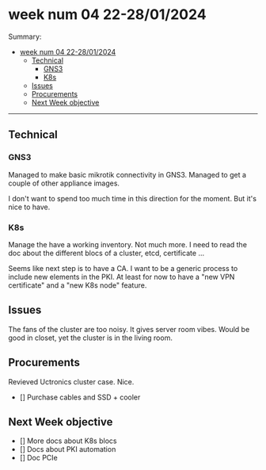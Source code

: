 # week num 04 22-28/01/2024

Summary:

- [week num 04 22-28/01/2024](#week-num-04-22-28012024)
  - [Technical](#technical)
    - [GNS3](#gns3)
    - [K8s](#k8s)
  - [Issues](#issues)
  - [Procurements](#procurements)
  - [Next Week objective](#next-week-objective)

---

## Technical

### GNS3

Managed to make basic mikrotik connectivity in GNS3. Managed to get a couple of other appliance images.

I don't want to spend too much time in this direction for the moment. But it's nice to have.

### K8s

Manage the have a working inventory. Not much more. I need to read the doc about the different blocs of a cluster, etcd, certificate ...

Seems like next step is to have a CA. I want to be a generic process to include new elements in the PKI. At least for now to have a "new VPN certificate" and a "new K8s node" feature.

## Issues

The fans of the cluster are too noisy. It gives server room vibes. Would be good in closet, yet the cluster is in the living room.

## Procurements

Revieved Uctronics cluster case. Nice.

- [] Purchase cables and SSD + cooler

## Next Week objective

- [] More docs about K8s blocs
- [] Docs about PKI automation
- [] Doc PCIe